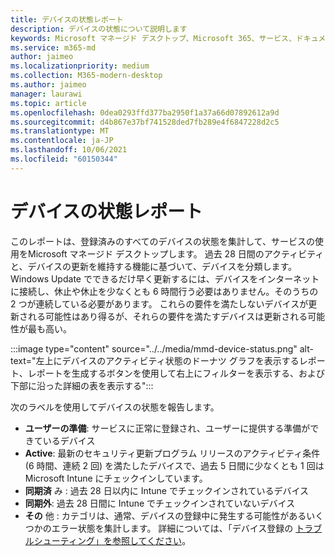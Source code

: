 ```yaml
---
title: デバイスの状態レポート
description: デバイスの状態について説明します
keywords: Microsoft マネージド デスクトップ、Microsoft 365、サービス、ドキュメント
ms.service: m365-md
author: jaimeo
ms.localizationpriority: medium
ms.collection: M365-modern-desktop
ms.author: jaimeo
manager: laurawi
ms.topic: article
ms.openlocfilehash: 0dea0293ffd377ba2950f1a37a66d07892612a9d
ms.sourcegitcommit: d4b867e37bf741528ded7fb289e4f6847228d2c5
ms.translationtype: MT
ms.contentlocale: ja-JP
ms.lasthandoff: 10/06/2021
ms.locfileid: "60150344"
---
```

# <a name="device-status-report"></a>デバイスの状態レポート

このレポートは、登録済みのすべてのデバイスの状態を集計して、サービスの使用をMicrosoft マネージド デスクトップします。 過去 28 日間のアクティビティと、デバイスの更新を維持する機能に基づいて、デバイスを分類します。 Windows Update でできるだけ早く更新するには、デバイスをインターネットに接続し、休止や休止を少なくとも 6 時間行う必要はありません。そのうちの 2 つが連続している必要があります。 これらの要件を満たしないデバイスが更新される可能性はあり得るが、それらの要件を満たすデバイスは更新される可能性が最も高い。

:::image type="content" source="../../media/mmd-device-status.png" alt-text="左上にデバイスのアクティビティ状態のドーナツ グラフを表示するレポート、レポートを生成するボタンを使用して右上にフィルターを表示する、および下部に沿った詳細の表を表示する":::

次のラベルを使用してデバイスの状態を報告します。 

- **ユーザーの準備**: サービスに正常に登録され、ユーザーに提供する準備ができているデバイス 
- **Active**: 最新のセキュリティ更新プログラム リリースのアクティビティ条件 (6 時間、連続 2 回) を満たしたデバイスで、過去 5 日間に少なくとも 1 回は Microsoft Intune にチェックインしています。 
- **同期済** み : 過去 28 日以内に Intune でチェックインされているデバイス 
- **同期外**: 過去 28 日間に Intune でチェックインされていないデバイス 
- **その** 他 : カテゴリは、通常、デバイスの登録中に発生する可能性があるいくつかのエラー状態を集計します。 詳細については、「デバイス登録の [トラブルシューティング」を参照してください](../get-started/register-devices-self.md#troubleshooting-device-registration)。